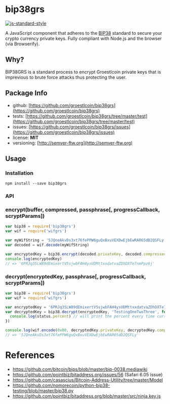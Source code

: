 # bip38grs

[![js-standard-style](https://cdn.rawgit.com/feross/standard/master/badge.svg)](https://github.com/feross/standard)

A JavaScript component that adheres to the [BIP38](https://github.com/bitcoin/bips/blob/master/bip-0038.mediawiki) standard to secure your crypto currency private keys. Fully compliant with Node.js and the browser (via Browserify).


## Why?
BIP38GRS is a standard process to encrypt Groestlcoin private keys that is imprevious to brute force attacks thus protecting the user.


## Package Info
- github: [https://github.com/groestlcoin/bip38grs](https://github.com/groestlcoin/bip38grs)
- tests: [https://github.com/groestlcoin/bip38grs/tree/master/test](https://github.com/groestlcoin/bip38grs/tree/master/test)
- issues: [https://github.com/groestlcoin/bip38grs/issues](https://github.com/groestlcoin/bip38grs/issues)
- license: **MIT**
- versioning: [http://semver-ftw.org](http://semver-ftw.org)


## Usage

### Installation

    npm install --save bip38grs


### API
### encrypt(buffer, compressed, passphrase[, progressCallback, scryptParams])

``` javascript
var bip38 = require('bip38grs')
var wif = require('wifgrs')

var myWifString = '5JQneAkvDs3xt76fePPW6guQxBxuVEXDwEjbEwRAR65dD2QSFLy'
var decoded = wif.decode(myWifString)

var encryptedKey = bip38.encrypt(decoded.privateKey, decoded.compressed, 'TestingOneTwoThree')
console.log(encryptedKey)
// => '6PRJq35LW89dEmixertV5sjwbFAH4ysUDMttxxdatvaZDhDXTe7nmPpz6j'
```


### decrypt(encryptedKey, passphrase[, progressCallback, scryptParams])

``` javascript
var bip38 = require('bip38grs')
var wif = require('wifgrs')

var encryptedKey = '6PRJq35LW89dEmixertV5sjwbFAH4ysUDMttxxdatvaZDhDXTe7nmPpz6j'
var decryptedKey = bip38.decrypt(encryptedKey, 'TestingOneTwoThree', function (status) {
  console.log(status.percent) // will print the percent every time current increases by 1000
})

console.log(wif.encode(0x80, decryptedKey.privateKey, decryptedKey.compressed))
// => '5JQneAkvDs3xt76fePPW6guQxBxuVEXDwEjbEwRAR65dD2QSFLy'
```


# References
- https://github.com/bitcoin/bips/blob/master/bip-0038.mediawiki
- https://github.com/pointbiz/bitaddress.org/issues/56 (Safari 6.05 issue)
- https://github.com/casascius/Bitcoin-Address-Utility/tree/master/Model
- https://github.com/nomorecoin/python-bip38-testing/blob/master/bip38.py
- https://github.com/pointbiz/bitaddress.org/blob/master/src/ninja.key.js
